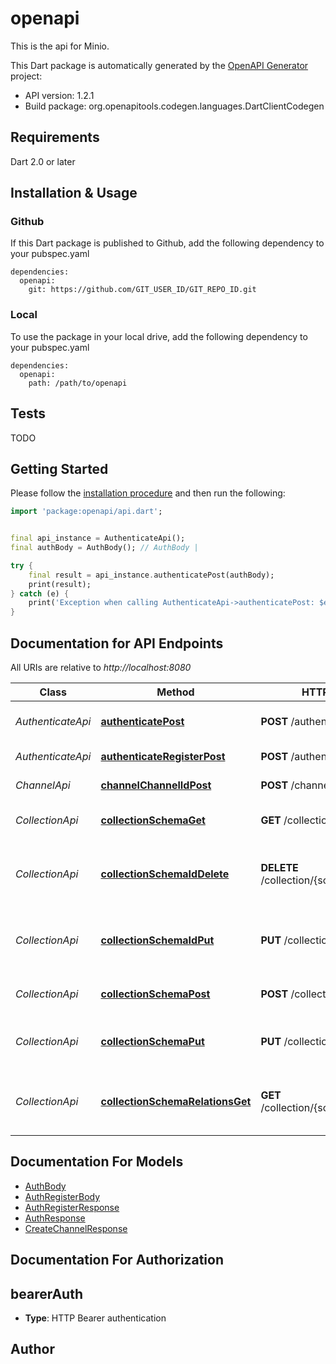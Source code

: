 # openapi
This is the api for Minio.

This Dart package is automatically generated by the [OpenAPI Generator](https://openapi-generator.tech) project:

- API version: 1.2.1
- Build package: org.openapitools.codegen.languages.DartClientCodegen

## Requirements

Dart 2.0 or later

## Installation & Usage

### Github
If this Dart package is published to Github, add the following dependency to your pubspec.yaml
```
dependencies:
  openapi:
    git: https://github.com/GIT_USER_ID/GIT_REPO_ID.git
```

### Local
To use the package in your local drive, add the following dependency to your pubspec.yaml
```
dependencies:
  openapi:
    path: /path/to/openapi
```

## Tests

TODO

## Getting Started

Please follow the [installation procedure](#installation--usage) and then run the following:

```dart
import 'package:openapi/api.dart';


final api_instance = AuthenticateApi();
final authBody = AuthBody(); // AuthBody | 

try {
    final result = api_instance.authenticatePost(authBody);
    print(result);
} catch (e) {
    print('Exception when calling AuthenticateApi->authenticatePost: $e\n');
}

```

## Documentation for API Endpoints

All URIs are relative to *http://localhost:8080*

Class | Method | HTTP request | Description
------------ | ------------- | ------------- | -------------
*AuthenticateApi* | [**authenticatePost**](doc\/AuthenticateApi.md#authenticatepost) | **POST** /authenticate | Authentication for retrieving the token
*AuthenticateApi* | [**authenticateRegisterPost**](doc\/AuthenticateApi.md#authenticateregisterpost) | **POST** /authenticate/register | Create a new subscription
*ChannelApi* | [**channelChannelIdPost**](doc\/ChannelApi.md#channelchannelidpost) | **POST** /channel/{channelId} | Create a new chanel
*CollectionApi* | [**collectionSchemaGet**](doc\/CollectionApi.md#collectionschemaget) | **GET** /collection/{schema} | Gets a collection by name
*CollectionApi* | [**collectionSchemaIdDelete**](doc\/CollectionApi.md#collectionschemaiddelete) | **DELETE** /collection/{schema}/{id} | Deletes the item in the collection that matches the id
*CollectionApi* | [**collectionSchemaIdPut**](doc\/CollectionApi.md#collectionschemaidput) | **PUT** /collection/{schema}/{id} | Replaces the item in the collection with the one in the request body
*CollectionApi* | [**collectionSchemaPost**](doc\/CollectionApi.md#collectionschemapost) | **POST** /collection/{schema} | Adds a new item to the collection
*CollectionApi* | [**collectionSchemaPut**](doc\/CollectionApi.md#collectionschemaput) | **PUT** /collection/{schema} | Replaces the whole collection with the given one
*CollectionApi* | [**collectionSchemaRelationsGet**](doc\/CollectionApi.md#collectionschemarelationsget) | **GET** /collection/{schema}/{relations} | Gets a collection by name with resolving the relations


## Documentation For Models

 - [AuthBody](doc\/AuthBody.md)
 - [AuthRegisterBody](doc\/AuthRegisterBody.md)
 - [AuthRegisterResponse](doc\/AuthRegisterResponse.md)
 - [AuthResponse](doc\/AuthResponse.md)
 - [CreateChannelResponse](doc\/CreateChannelResponse.md)


## Documentation For Authorization


## bearerAuth

- **Type**: HTTP Bearer authentication


## Author




